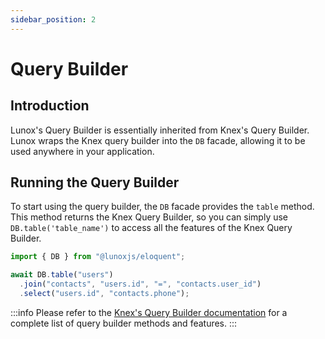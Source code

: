 ```yaml
---
sidebar_position: 2
---
```


# Query Builder

## Introduction

Lunox's Query Builder is essentially inherited from Knex's Query Builder. Lunox wraps the Knex query builder into the `DB` facade, allowing it to be used anywhere in your application.

## Running the Query Builder

To start using the query builder, the `DB` facade provides the `table` method. This method returns the Knex Query Builder, so you can simply use `DB.table('table_name')` to access all the features of the Knex Query Builder.

```ts
import { DB } from "@lunoxjs/eloquent";

await DB.table("users")
  .join("contacts", "users.id", "=", "contacts.user_id")
  .select("users.id", "contacts.phone");
```

:::info
Please refer to the [Knex's Query Builder documentation](https://knexjs.org/guide/query-builder.html) for a complete list of query builder methods and features.
:::
